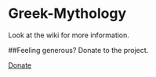 # Greek-Mythology
Look at the wiki for more information.

##Feeling generous? Donate to the project.

[Donate](https://www.paypal.com/cgi-bin/webscr?cmd=_donations&business=fayaadk%40hotmail%2ecom&lc=US&item_name=Fayaad%20Khan&currency_code=USD&bn=PP%2dDonationsBF%3abtn_donateCC_LG%2egif%3aNonHosted)
